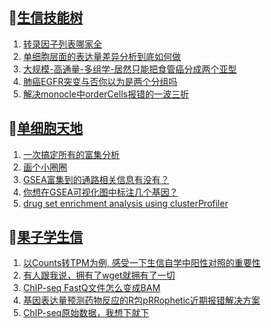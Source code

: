 ## 📝[生信技能树](https://github.com/ixxmu/mp_duty/issues?q=label%3A%E7%94%9F%E4%BF%A1%E6%8A%80%E8%83%BD%E6%A0%91+is%3Aclosed)
<!-- 1issueTable -->

1. [转录因子列表哪家全](https://github.com/ixxmu/mp_duty/issues/2838) 
2. [单细胞层面的表达量差异分析到底如何做](https://github.com/ixxmu/mp_duty/issues/2802) 
3. [大规模-高通量-多组学-居然只能把食管癌分成两个亚型](https://github.com/ixxmu/mp_duty/issues/2801) 
4. [肺癌EGFR突变与否你以为是两个分组吗](https://github.com/ixxmu/mp_duty/issues/2763) 
5. [解决monocle中orderCells报错的一波三折](https://github.com/ixxmu/mp_duty/issues/2762) 
<!-- 1issueTable -->
## 📝[单细胞天地](https://github.com/ixxmu/mp_duty/issues?q=label%3A%E5%8D%95%E7%BB%86%E8%83%9E%E5%A4%A9%E5%9C%B0+is%3Aclosed)
<!-- 2issueTable -->

1. [一次搞定所有的富集分析](https://github.com/ixxmu/mp_duty/issues/2807) 
2. [画个小圈圈](https://github.com/ixxmu/mp_duty/issues/2764) 
3. [GSEA富集到的通路相关信息有没有？](https://github.com/ixxmu/mp_duty/issues/2735) 
4. [你想在GSEA可视化图中标注几个基因？](https://github.com/ixxmu/mp_duty/issues/2648) 
5. [drug set enrichment analysis using clusterProfiler](https://github.com/ixxmu/mp_duty/issues/2626) 
<!-- 2issueTable -->

## 📝[果子学生信](https://github.com/ixxmu/mp_duty/issues?q=label%3A%E6%9E%9C%E5%AD%90%E5%AD%A6%E7%94%9F%E4%BF%A1+is%3Aclosed)
<!-- 3issueTable -->

1. [以Counts转TPM为例, 感受一下生信自学中阳性对照的重要性](https://github.com/ixxmu/mp_duty/issues/2738) 
2. [有人跟我说，拥有了wget就拥有了一切](https://github.com/ixxmu/mp_duty/issues/2730) 
3. [ChIP-seq FastQ文件怎么变成BAM](https://github.com/ixxmu/mp_duty/issues/2714) 
4. [基因表达量预测药物反应的R包pRRophetic近期报错解决方案](https://github.com/ixxmu/mp_duty/issues/2691) 
5. [ChIP-seq原始数据，我想下就下](https://github.com/ixxmu/mp_duty/issues/2650) 
<!-- 3issueTable -->
